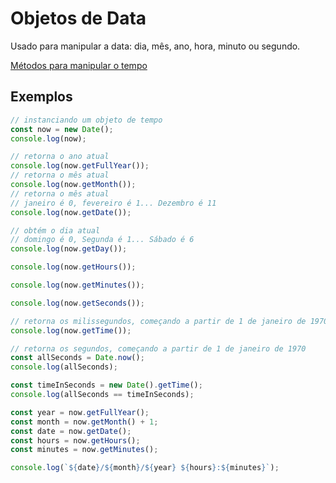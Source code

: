 # Objetos de Data
Usado para manipular a data: dia, mês, ano, hora, minuto ou segundo.

[Métodos para manipular o tempo](/img/date_time_object.png "Todos os métodos para manipulação do tempo")

## Exemplos
```js
// instanciando um objeto de tempo
const now = new Date();
console.log(now);

// retorna o ano atual
console.log(now.getFullYear());
// retorna o mês atual
console.log(now.getMonth());
// retorna o mês atual
// janeiro é 0, fevereiro é 1... Dezembro é 11
console.log(now.getDate());

// obtém o dia atual
// domingo é 0, Segunda é 1... Sábado é 6
console.log(now.getDay());

console.log(now.getHours());

console.log(now.getMinutes());

console.log(now.getSeconds());

// retorna os milissegundos, começando a partir de 1 de janeiro de 1970
console.log(now.getTime());

// retorna os segundos, começando a partir de 1 de janeiro de 1970
const allSeconds = Date.now();
console.log(allSeconds);

const timeInSeconds = new Date().getTime();
console.log(allSeconds == timeInSeconds);

const year = now.getFullYear();
const month = now.getMonth() + 1;
const date = now.getDate();
const hours = now.getHours();
const minutes = now.getMinutes();

console.log(`${date}/${month}/${year} ${hours}:${minutes}`);
```
